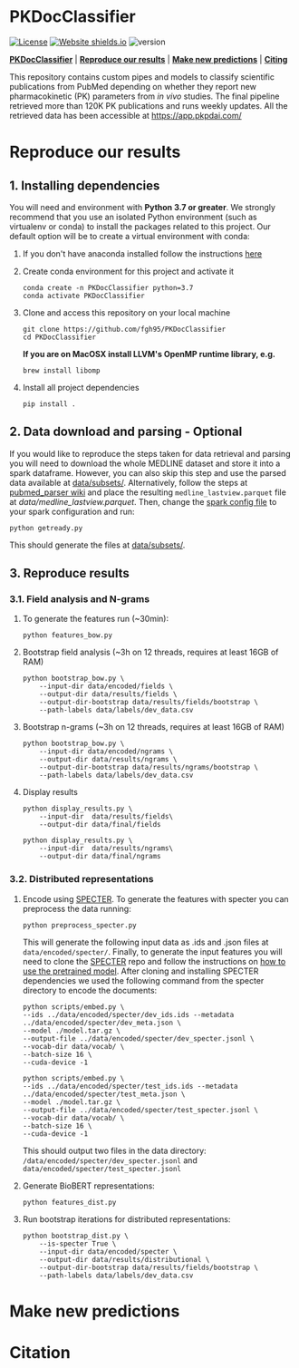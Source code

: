 # PKDocClassifier
[![License](https://img.shields.io/badge/License-MIT-blue.svg)](https://github.com/fgh95/PKDocClassifier/blob/master/LICENSE) [![Website shields.io](https://img.shields.io/website-up-down-green-red/http/shields.io.svg)](https://app.pkpdai.com/) ![version](https://img.shields.io/badge/version-0.1.0-blue) 


[**PKDocClassifier**](#pkdocclassifier) | [**Reproduce our results**](#reproduce-our-results) | [**Make new predictions**](#make-new-predictions) | [**Citing**](#citation)



This repository contains custom pipes and models to classify scientific publications from PubMed depending on whether they report new pharmacokinetic (PK) parameters from _in vivo_ studies. The final pipeline retrieved more than 120K PK publications and runs weekly updates. All the retrieved data has been accessible at https://app.pkpdai.com/

# Reproduce our results

## 1. Installing dependencies 

You will need and environment with **Python 3.7 or greater**. We strongly recommend that you use an isolated Python environment (such as virtualenv or conda) to install the packages related to this project. Our default option will be to create a virtual environment with conda:
    
1. If you don't have anaconda installed follow the instructions [here](https://conda.io/projects/conda/en/latest/user-guide/install/index.html?highlight=conda#regular-installation)

2. Create conda environment for this project and activate it 

    ````
   conda create -n PKDocClassifier python=3.7
   conda activate PKDocClassifier
    ````

3. Clone and access this repository on your local machine 
   
   ````
   git clone https://github.com/fgh95/PKDocClassifier
   cd PKDocClassifier
   ````
   **If you are on MacOSX install LLVM's OpenMP runtime library, e.g.** 

   ````
   brew install libomp
   ````

5. Install all project dependencies

   ````
   pip install .
   ````

## 2. Data download and parsing - Optional

If you would like to reproduce the steps taken for data retrieval and parsing you will need to download the whole MEDLINE dataset and store it into a spark dataframe. 
However, you can also skip this step and use the parsed data available at [data/subsets/](https://github.com/fgh95/PKDocClassifier/tree/master/data/subsets). Alternatively, follow the steps at [pubmed_parser wiki](https://github.com/titipata/pubmed_parser/wiki/Download-and-preprocess-MEDLINE-dataset) and place the resulting `medline_lastview.parquet` file at _data/medline_lastview.parquet_. Then, change the [spark config file](https://github.com/fgh95/PKDocClassifier/blob/master/sparksetup/sparkconf.py) to your spark configuration and run:

````
python getready.py
````

This should generate the files at [data/subsets/](https://github.com/fgh95/PKDocClassifier/tree/master/data/subsets).

## 3. Reproduce results

### 3.1. Field analysis and N-grams

1. To generate the features run (~30min):

   ````
   python features_bow.py
   ````

2. Bootstrap field analysis (~3h on 12 threads, requires at least 16GB of RAM)

   ````
   python bootstrap_bow.py \
       --input-dir data/encoded/fields \
       --output-dir data/results/fields \
       --output-dir-bootstrap data/results/fields/bootstrap \
       --path-labels data/labels/dev_data.csv
   ````

3. Bootstrap n-grams (~3h on 12 threads, requires at least 16GB of RAM)

   ````
   python bootstrap_bow.py \
       --input-dir data/encoded/ngrams \
       --output-dir data/results/ngrams \
       --output-dir-bootstrap data/results/ngrams/bootstrap \
       --path-labels data/labels/dev_data.csv
   ````

4. Display results

   ````
   python display_results.py \
       --input-dir  data/results/fields\
       --output-dir data/final/fields
   ````

   ````
   python display_results.py \
       --input-dir  data/results/ngrams\
       --output-dir data/final/ngrams
   ````

### 3.2. Distributed representations


1. Encode using [SPECTER](https://github.com/allenai/specter). To generate the features with specter you can preprocess the data running: 

   ````
   python preprocess_specter.py
   ````

   This will generate the following input data as .ids and .json files at `data/encoded/specter/`. Finally, 
   to generate the input features you will need to clone the [SPECTER](https://github.com/allenai/specter) repo and follow the instructions on [how to use the pretrained model](https://github.com/allenai/specter#how-to-use-the-pretrained-model). 
   After cloning and installing SPECTER dependencies we used the following command from the specter directory to encode the documents: 

   ````
   python scripts/embed.py \
   --ids ../data/encoded/specter/dev_ids.ids --metadata ../data/encoded/specter/dev_meta.json \
   --model ./model.tar.gz \
   --output-file ../data/encoded/specter/dev_specter.jsonl \
   --vocab-dir data/vocab/ \
   --batch-size 16 \
   --cuda-device -1
   ````

   ````
   python scripts/embed.py \
   --ids ../data/encoded/specter/test_ids.ids --metadata ../data/encoded/specter/test_meta.json \
   --model ./model.tar.gz \
   --output-file ../data/encoded/specter/test_specter.jsonl \
   --vocab-dir data/vocab/ \
   --batch-size 16 \
   --cuda-device -1
   ````

   This should output two files in the data directory: 
   `/data/encoded/specter/dev_specter.jsonl` and `data/encoded/specter/test_specter.jsonl`


2. Generate BioBERT representations:

   ````
   python features_dist.py
   ````

3. Run bootstrap iterations for distributed representations:
   ````
   python bootstrap_dist.py \
       --is-specter True \
       --input-dir data/encoded/specter \
       --output-dir data/results/distributional \
       --output-dir-bootstrap data/results/fields/bootstrap \
       --path-labels data/labels/dev_data.csv
   ````

# Make new predictions

# Citation